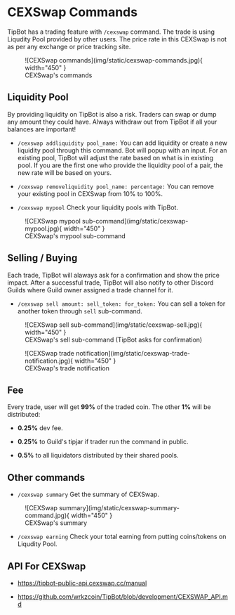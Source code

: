 # CEXSwap Commands

TipBot has a trading feature with `/cexswap` command. The trade is using Liqudity Pool provided by other users. The price rate in this CEXSwap is not as per any exchange or price tracking site.

<figure markdown>
  ![CEXSwap commands](img/static/cexswap-commands.jpg){ width="450" }
  <figcaption>CEXSwap's commands</figcaption>
</figure>

## Liquidity Pool

By providing liquidity on TipBot is also a risk. Traders can swap or dump any amount they could have. Always withdraw out from TipBot if all your balances are important!

* `/cexswap addliquidity pool_name:` You can add liquidity or create a new liquidity pool through this command. Bot will popup with an input. For an existing pool, TipBot will adjust the rate based on what is in existing pool. If you are the first one who provide the liquidity pool of a pair, the new rate will be based on yours.

* `/cexswap removeliquidity pool_name: percentage:` You can remove your existing pool in CEXSwap from 10% to 100%.

* `/cexswap mypool` Check your liquidity pools with TipBot.

<figure markdown>
  ![CEXSwap mypool sub-command](img/static/cexswap-mypool.jpg){ width="450" }
  <figcaption>CEXSwap's mypool sub-command</figcaption>
</figure>

## Selling / Buying

Each trade, TipBot will alaways ask for a confirmation and show the price impact. After a successful trade, TipBot will also notify to other Discord Guilds where Guild owner assigned a trade channel for it.

* `/cexswap sell amount: sell_token: for_token:` You can sell a token for another token through `sell` sub-command.

<figure markdown>
  ![CEXSwap sell sub-command](img/static/cexswap-sell.jpg){ width="450" }
  <figcaption>CEXSwap's sell sub-command (TipBot asks for confirmation)</figcaption>
</figure>

<figure markdown>
  ![CEXSwap trade notification](img/static/cexswap-trade-notification.jpg){ width="450" }
  <figcaption>CEXSwap's trade notification</figcaption>
</figure>

## Fee

Every trade, user will get **99%** of the traded coin. The other **1%** will be distributed:

* **0.25%** dev fee.

* **0.25%** to Guild's tipjar if trader run the command in public.

* **0.5%** to all liquidators distributed by their shared pools.

## Other commands

* `/cexswap summary` Get the summary of CEXSwap.

<figure markdown>
  ![CEXSwap summary](img/static/cexswap-summary-command.jpg){ width="450" }
  <figcaption>CEXSwap's summary</figcaption>
</figure>

* `/cexswap earning` Check your total earning from putting coins/tokens on Liqudity Pool.

## API For CEXSwap

* <https://tipbot-public-api.cexswap.cc/manual>

* <https://github.com/wrkzcoin/TipBot/blob/development/CEXSWAP_API.md>
